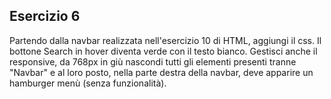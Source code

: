## Esercizio 6

Partendo dalla navbar realizzata nell'esercizio 10 di HTML, aggiungi il css. Il bottone Search in hover diventa verde con il testo bianco. Gestisci anche il responsive, da 768px in giù nascondi tutti gli elementi presenti tranne "Navbar" e al loro posto, nella parte destra della navbar, deve apparire un hamburger menù (senza funzionalità).